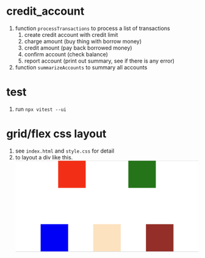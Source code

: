 # credit_account

1. function `processTransactions` to process a list of transactions
   1. create credit account with credit limit
   1. charge amount (buy thing with borrow money)
   1. credit amount (pay back borrowed money)
   1. confirm account (check balance)
   1. report account (print out summary, see if there is any error)
1. function `summarizeAccounts` to summary all accounts

# test

1. run `npx vitest --ui`

# grid/flex css layout
1. see `index.html` and `style.css` for detail
1. to layout a div like this.
   ![layout image](layout_with_grid_or_flex.png)

